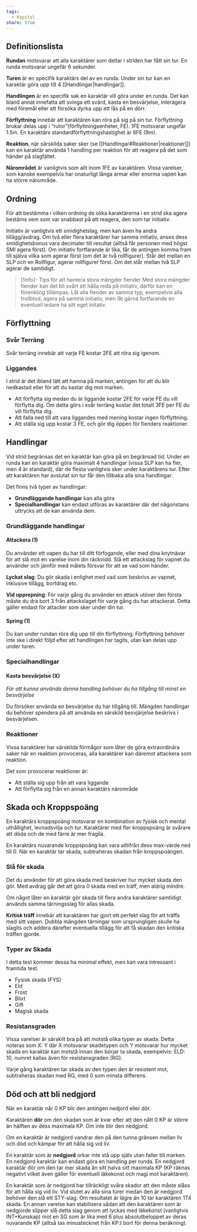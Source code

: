 ```yaml
---
tags:
  - Kapitel
share: true
---
```

## Definitionslista
**Rundan** motsvarar att alla karaktärer som deltar i striden har fått sin tur. En runda motsvarar ungefär 6 sekunder. 

**Turen** är en specifik karaktärs del av en runda. Under sin tur kan en karaktär göra upp till 4 [[Handlingar|handlingar]].  

**Handlingen** är en specifik sak en karaktär vill göra under en runda. Det kan bland annat innefatta att svinga ett svärd, kasta en besvärjelse, interagera med föremål eller att försöka dyrka upp ett lås på en dörr.

**Förflyttning** innebär att karaktären kan röra på sig på sin tur. Förflyttning brukar delas upp i “rutor”(förflyttningsenheter, FE). 1FE motsvarar ungefär 1.5m. En karaktärs standardförflyttningshastighet är 6FE (9m).

**Reaktion**, när särskilda saker sker (se [[Handlingar#Reaktioner|reaktioner]]) kan en karaktär använda 1 handling per reaktion för att reagera på det som händer på slagfältet.

**Närområdet** är vanligtvis som allt inom 1FE av karaktären. Vissa varelser, som kanske exempelvis har onaturligt långa armar eller enorma vapen kan ha större närområde.
## Ordning 

För att bestämma i vilken ordning de olika karaktärerna i en strid ska agera bestäms vem som var snabbast på att reagera, den som tar initiativ.

Initiativ är vanligtvis ett smidighetslag, men kan även ha andra tillägg/avdrag. Om två eller flera karaktärer har samma initiativ, anses dess smidighetsbonus vara decimaler till resultat (alltså får personen med högst SMI agera först). Om initiativ fortfarande är lika, får de antingen komma fram till själva vilka som agerar först (om det är två rollfigurer). Står det mellan en SLP och en Rollfigur, agerar rollfigurer först. Om det står mellan två SLP agerar de samtidigt.

> [!info]- Tips för att hantera stora mängder fiender 
> Med stora mängder fiender kan det bli svårt att hålla reda på initiativ, därför kan en förenkling tillämpas. Låt alla fiender av samma typ, exempelvis alla trollblod, agera på samma initiativ, men låt gärna fortfarande en eventuell ledare ha sitt eget initativ.  


## Förflyttning

### Svår Terräng
Svår terräng innebär att varje FE kostar 2FE att röra sig igenom.

### Liggandes
I strid är det ibland lätt att hamna på marken, antingen för att du blir nedkastad eller för att du kastar dig mot marken.

- Att förflytta sig medan du är liggande kostar 2FE för varje FE du vill förflytta dig. Om detta görs i svår terräng kostar det totalt 3FE per FE du vill förflytta dig.
- Att falla ned till att vara liggandes med mening kostar ingen förflyttning. 
- Att ställa sig upp kostar 3 FE, och gör dig öppen för fienders reaktioner.

## Handlingar 

Vid strid begränsas det en karaktär kan göra på en begränsad tid. Under en runda kan en karaktär göra maximalt 4 handlingar (vissa SLP kan ha fler, men 4 är standard), där de flesta vanligtvis sker under karaktärens tur. Efter att karaktären har avslutat sin tur får den tillbaka alla sina handlingar.

Det finns två typer av handlingar:
- **Grundläggande handlingar** kan alla göra
- **Specialhandlingar** kan endast utföras av karaktärer där det någonstans uttrycks att de kan använda dem.

### Grundläggande handlingar

#### Attackera (1)
Du använder ett vapen du har till ditt förfogande, eller med dina knytnävar för att slå mot en varelse inom din räckvidd. Slå ett attackslag för vapnet du använder och jämför med målets försvar för att se vad som händer. 

**Lyckat slag**: Du gör skada i enlighet med vad som beskrivs av vapnet, inklusive tillägg, bortdrag etc. 

**Vid upprepning**: För varje gång du använder en attack utöver den första måste du dra bort 3 från attackslaget för varje gång du har attackerat. Detta gäller endast för attacker som sker under din tur.






#### Spring (1)
Du kan under rundan röra dig upp till din förflyttning. Förflyttning behöver inte ske i direkt följd efter att handlingen har tagits, utan kan delas upp under turen. 



### Specialhandlingar 
#### Kasta besvärjelse (X)
*För att kunna använda denna handling behöver du ha tillgång till minst en besvärjelse*

Du försöker använda en besvärjelse du har tillgång till. Mängden handlingar du behöver spendera på att använda en särskild besvjärjelse beskrivs i besvärjelsen.







### Reaktioner
Vissa karaktärer har särskilda förmågor som låter de göra extraordinära saker när en reaktion provoceras, alla karaktärer kan däremot attackera som reaktion.

Det som provocerar reaktioner är: 
- Att ställa sig upp från att vara liggande    
- Att förflytta sig från en annan karaktärs närområde

## Skada och Kroppspoäng 
En karaktärs kroppspoäng motsvarar en kombination av fysisk och mental uthållighet, levnadsvilja och tur. Karaktärer med fler kroppspoäng är svårare att döda och de med färre är mer fragila. 

En karaktärs nuvarande kroppspoäng kan vara alltifrån dess max-värde ned till 0. När en karaktär tar skada, subtraheras skadan från kroppspoängen.

### Slå för skada
Det du använder för att göra skada med beskriver hur mycket skada den gör. Med avdrag går det att göra 0 skada med en träff, men aldrig mindre.

Om något låter en karaktär gör skada till flera andra karaktärer samtidigt används samma tärningsslag för allas skada.

**Kritisk träff** innebär att karaktären har gjort ett perfekt slag för att träffa med sitt vapen. Dubbla mängden tärningar som ursprungligen skulle ha slagits och addera därefter eventuella tillägg för att få skadan den kritiska träffen gjorde.

### Typer av Skada
I detta test kommer dessa ha minimal effekt, men kan vara intressant i framtida test.

- Fysisk skada (FYS) 
- Eld
- Frost
- Blixt
- Gift
- Magisk skada

### Resistansgraden 
Vissa varelser är särskilt bra på att motstå olika typer av skada. Detta noteras som X: Y där X motsvarar skadetypen och Y motsvarar hur mycket skada en karaktär kan motstå innan den börjar ta skada, exempelvis: ELD: 10, numret kallas även för resistansgraden (RG).

Varje gång karaktären tar skada av den typen den är resistent mot, subtraheras skadan med RG, med 0 som minsta differens.

## Död och att bli nedgjord
När en karaktär når 0 KP blir den antingen nedjord eller dör. 

Karaktären **dör** om den skadan som är kvar efter att den nått 0 KP är större än hälften av  dess maximala KP. Om inte blir den nedgjord.

Om en karaktär är nedgjord vandrar den på den tunna gränsen mellan liv och död och kämpar för att hålla sig vid liv.

En karaktär som är **nedgjord** orkar inte stå upp själv utan faller till marken. En nedgjord karaktär kan endast göra en handling per runda. En nedgjord karaktär dör om den tar mer skada än sitt halva sitt maximala KP (KP räknas negativt vilket även gäller för eventuell läkekonst och magi mot karaktären). 

En karaktär som är nedgjord har tillräckligt svåra skador att den måste slåss för att hålla sig vid liv. Vid slutet av alla sina turer medan den är nedgjord behöver den slå ett STY-slag. Om resultatet är lägre än 10 tar karaktären 1T4 skada. En annan varelse kan stabilisera sådan att den karaktären som är nedgjorde slipper slå detta slag genom att lyckas med läkekonst (vanligtvis INT+Kunskap) mot en SG som är lika med 6 plus absolutbeloppet av deras nuvarande KP (alltså tas minustecknet från KP:t bort för denna beräkning).




